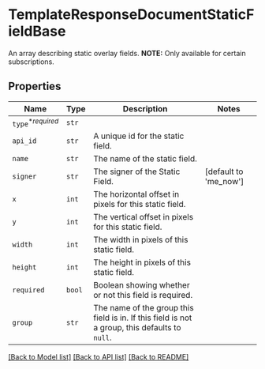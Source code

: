 # TemplateResponseDocumentStaticFieldBase

An array describing static overlay fields. **NOTE:** Only available for certain subscriptions.

## Properties
Name | Type | Description | Notes
------------ | ------------- | ------------- | -------------
| `type`<sup>*_required_</sup> | ```str``` |    |  |
| `api_id` | ```str``` |  A unique id for the static field.  |  |
| `name` | ```str``` |  The name of the static field.  |  |
| `signer` | ```str``` |  The signer of the Static Field.  |  [default to 'me_now'] |
| `x` | ```int``` |  The horizontal offset in pixels for this static field.  |  |
| `y` | ```int``` |  The vertical offset in pixels for this static field.  |  |
| `width` | ```int``` |  The width in pixels of this static field.  |  |
| `height` | ```int``` |  The height in pixels of this static field.  |  |
| `required` | ```bool``` |  Boolean showing whether or not this field is required.  |  |
| `group` | ```str``` |  The name of the group this field is in. If this field is not a group, this defaults to `null`.  |  |

[[Back to Model list]](../README.md#documentation-for-models) [[Back to API list]](../README.md#documentation-for-api-endpoints) [[Back to README]](../README.md)


